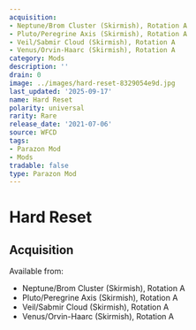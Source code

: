 ```yaml
---
acquisition:
- Neptune/Brom Cluster (Skirmish), Rotation A
- Pluto/Peregrine Axis (Skirmish), Rotation A
- Veil/Sabmir Cloud (Skirmish), Rotation A
- Venus/Orvin-Haarc (Skirmish), Rotation A
category: Mods
description: ''
drain: 0
image: ../images/hard-reset-8329054e9d.jpg
last_updated: '2025-09-17'
name: Hard Reset
polarity: universal
rarity: Rare
release_date: '2021-07-06'
source: WFCD
tags:
- Parazon Mod
- Mods
tradable: false
type: Parazon Mod
---
```


# Hard Reset

## Acquisition

Available from:
- Neptune/Brom Cluster (Skirmish), Rotation A
- Pluto/Peregrine Axis (Skirmish), Rotation A
- Veil/Sabmir Cloud (Skirmish), Rotation A
- Venus/Orvin-Haarc (Skirmish), Rotation A

